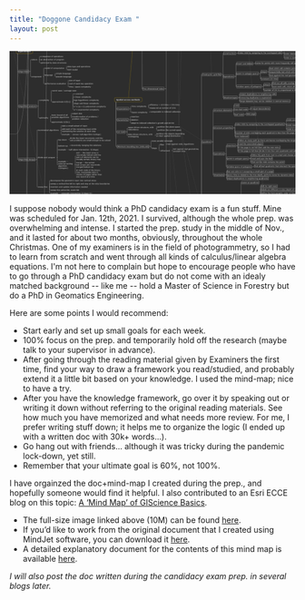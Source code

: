 ```yaml
---
title: "Doggone Candidacy Exam "
layout: post
---
```


![mindmap](/assets/img/20210112/mind_map_part.png)

I suppose nobody would think a PhD candidacy exam is a fun stuff. Mine was scheduled for Jan. 12th, 2021. I survived, although the whole prep. was overwhelming and intense. I started the prep. study in the middle of Nov., and it lasted for about two months, obviously, throughout the whole Christmas. One of my examiners is in the field of photogrammetry, so I had to learn from scratch and went through all kinds of calculus/linear algebra equations. I'm not here to complain but hope to encourage people who have to go through a PhD candidacy exam but do not come with an idealy matched background -- like me -- hold a Master of Science in Forestry but do a PhD in Geomatics Engineering. 

Here are some points I would recommend:
- Start early and set up small goals for each week.
- 100% focus on the prep. and temporarily hold off the research (maybe talk to your supervisor in advance).
- After going through the reading material given by Examiners the first time, find your way to draw a framework you read/studied, and probably extend it a little bit based on your knowledge. I used the mind-map; nice to have a try.
- After you have the knowledge framework, go over it by speaking out or writing it down without referring to the original reading materials. See how much you have memorized and what needs more review. For me, I prefer writing stuff down; it helps me to organize the logic (I ended up with a written doc with 30k+ words...).
- Go hang out with friends... although it was tricky during the pandemic lock-down, yet still.
- Remember that your ultimate goal is 60%, not 100%. 

I have orgainzed the doc+mind-map I created during the prep., and hopefully someone would find it helpful. I also contributed to an Esri ECCE blog on this topic: [A ‘Mind Map’ of GIScience Basics](https://ecce.esri.ca/ucalgary-blog/2021/01/12/a-mind-map-of-giscience-basics/).
- The full-size image linked above (10M) can be found [here](https://drive.google.com/file/d/11nuzFqrosP19N0ncjL1-rthJ9jmMqWtB/view?usp=sharing).
- If you’d like to work from the original document that I created using MindJet software, you can download it [here](https://drive.google.com/file/d/1DKIjwQosp2KmsfEnLXTWn6GdFWmGYlqB/view?usp=sharing).
- A detailed explanatory document for the contents of this mind map is available [here](https://drive.google.com/file/d/1hn2AbcAKBWCZrBU3ng4gLPpaCu2OhDs3/view?usp=sharing).

*I will also post the doc written during the candidacy exam prep. in several blogs later.*
